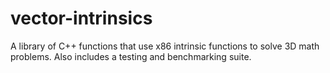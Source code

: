# vector-intrinsics
A library of C++ functions that use x86 intrinsic functions to solve 3D math problems. Also includes a testing and benchmarking suite.
